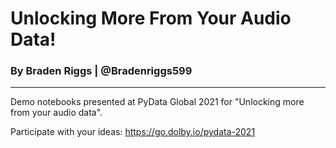 # Unlocking More From Your Audio Data!
### By Braden Riggs | @Bradenriggs599
---

Demo notebooks presented at PyData Global 2021 for "Unlocking more from your audio data".

Participate with your ideas: https://go.dolby.io/pydata-2021

